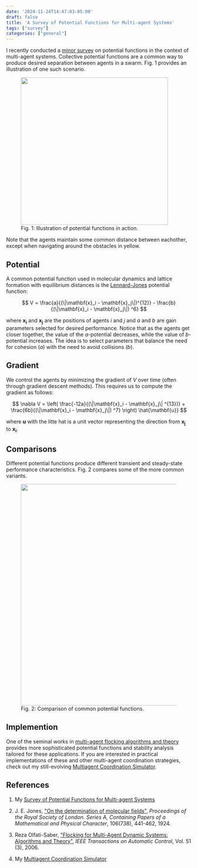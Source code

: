 ```yaml
---
date: '2024-11-24T14:47:03-05:00'
draft: false
title: 'A Survey of Potential Functions for Multi-agent Systems'
tags: ["survey"]
categories: ["general"]
---
```


I recently conducted a [minor survey](https://github.com/tjards/survey_potential_functions) on potential functions in the context of multi-agent systems. Collective potential functions are a common way to produce desired separation between agents in a swarm. Fig. 1 provides an illustration of one such scenario.

<figure>
  <img src="/img/2024/animation2D_pinning4.gif" alt="" style="width: 400px; height: auto">
  <figcaption>Fig. 1: Illustration of potential functions in action.</figcaption>
</figure>

Note that the agents maintain some common distance between eachother, except when navigating around the obstacles in yellow. 

## Potential

A common potential function used in molecular dynamics and lattice formation with equilibrium distances is the [Lennard-Jones](https://www.jstor.org/stable/94265) potential function:

$$
V = \frac{a}{(\|\mathbf{x}_i - \mathbf{x}_j\|)^{12}} - \frac{b}{(\|\mathbf{x}_i - \mathbf{x}_j\|) ^6}
$$

where **x<sub>i</sub>** and **x<sub>j</sub>** are the positions of agents *i* and *j* and *a* and *b* are gain parameters selected for desired performance. Notice that as the agents get closer together, the value of the *a*-potential decreases, while the value of *b*-potential increases. The idea is to select parameters that balance the need for cohesion (*a*) with the need to avoid collisions (*b*).  

## Gradient

We control the agents by minimizing the gradient of *V* over time (often through gradient descent methods). This requires us to compute the gradient as follows:

$$
\nabla V = \left( \frac{-12a}{(\|\mathbf{x}_i - \mathbf{x}_j\| ^{13})} + \frac{6b}{(\|\mathbf{x}_i - \mathbf{x}_j\|) ^7} \right) \hat{\mathbf{u}}
$$

where **u** with the litte hat is a unit vector representing the direction from **x<sub>j</sub>** to **x<sub>i</sub>**. 

## Comparisons

Different potential functions produce different transient and steady-state performance characteristics. Fig. 2 compares some of the more common variants.

<figure>
  <img src="/img/2024/potential_functions.png"  alt="" style="width: 600px; height: auto">
  <figcaption>Fig. 2: Comparison of common potential functions.</figcaption>
</figure>

## Implemention

One of the seminal works in [multi-agent flocking algorithms and theory](https://ieeexplore.ieee.org/document/1605401) provides more sophisticated potential functions and stability analysis tailored for these applications. If you are interested in practical implementations of these and other multi-agent coordination strategies, check out my still-evolving [Multiagent Coordination Simulator](https://github.com/tjards/multi-agent_sim/).

## References

1. My [Survey of Potential Functions for Multi-agent Systems](https://github.com/tjards/survey_potential_functions)

2. J. E. Jones,  ["On the determination of molecular fields"](https://www.jstor.org/stable/94265), *Proceedings of the Royal Society of London. Series A, Containing Papers of a Mathematical and Physical Character*, 106(738), 441-462, 1924.

3. Reza Olfati-Saber, ["Flocking for Multi-Agent Dynamic Systems: Algorithms and Theory"](https://ieeexplore.ieee.org/document/1605401), *IEEE Transactions on Automatic Control*, 
Vol. 51 (3), 2006.

4. My [Multiagent Coordination Simulator](https://github.com/tjards/multi-agent_sim/)

